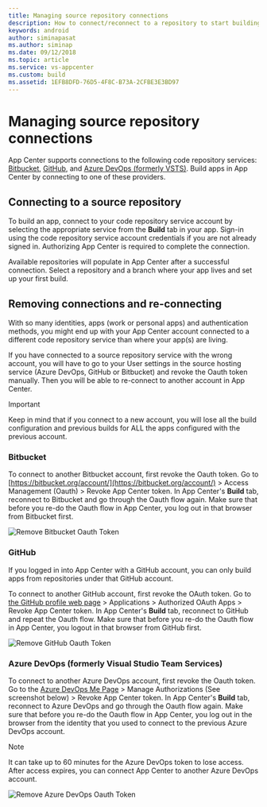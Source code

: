 ```yaml
---
title: Managing source repository connections
description: How to connect/reconnect to a repository to start building your app
keywords: android
author: siminapasat
ms.author: siminap
ms.date: 09/12/2018
ms.topic: article
ms.service: vs-appcenter
ms.custom: build
ms.assetid: 1EFB8DFD-76D5-4F8C-B73A-2CFBE3E3BD97
---
```


# Managing source repository connections

App Center supports connections to the following code repository services: [Bitbucket](https://bitbucket.org/), [GitHub](https://github.com/), and [Azure DevOps (formerly VSTS)](https://visualstudio.microsoft.com/team-services/). Build apps in App Center by connecting to one of these providers.

## Connecting to a source repository

To build an app, connect to your code repository service account by selecting the appropriate service from the **Build** tab in your app. Sign-in using the code repository service account credentials if you are not already signed in. Authorizing App Center is required to complete the connection.

Available repositories will populate in App Center after a successful connection. Select a repository and a branch where your app lives and set up your first build.

## Removing connections and re-connecting

With so many identities, apps (work or personal apps) and authentication methods, you might end up with your App Center account connected to a different code repository service than where your app(s) are living.

If you have connected to a source repository service with the wrong account, you will have to go to your User settings in the source hosting service (Azure DevOps, GitHub or Bitbucket) and revoke the Oauth token manually. Then you will be able to re-connect to another account in App Center.

> [!IMPORTANT]
> Keep in mind that if you connect to a new account, you will lose all the build configuration and previous builds for ALL the apps configured with the previous account.

### Bitbucket

To connect to another Bitbucket account, first revoke the Oauth token. Go to [https://bitbucket.org/account/](https://bitbucket.org/account/) > Access Management (Oauth) > Revoke App Center token. In App Center's **Build** tab, reconnect to Bitbucket and go through the Oauth flow again. Make sure that before you re-do the Oauth flow in App Center, you log out in that browser from Bitbucket first.

![Remove Bitbucket Oauth Token](~/build/images/remove-bitbucket-oauth-token.jpg "Remove Bitbucket token")

### GitHub

If you logged in into App Center with a GitHub account, you can only build apps from repositories under that GitHub account.

To connect to another GitHub account, first revoke the OAuth token. Go to [the GitHub profile web page](https://github.com/settings/profile) > Applications > Authorized OAuth Apps > Revoke App Center token. In App Center's **Build** tab, reconnect to GitHub and repeat the Oauth flow. Make sure that before you re-do the Oauth flow in App Center, you logout in that browser from GitHub first. 

![Remove GitHub Oauth Token](~/build/images/remove-github-oauth-token.jpg "Remove GitHub token")

### <a name="vsts"/>Azure DevOps (formerly Visual Studio Team Services)

To connect to another Azure DevOps account, first revoke the Oauth token. Go to the [Azure DevOps Me Page](https://app.vsaex.visualstudio.com/me) > Manage Authorizations (See screenshot below) > Revoke App Center token. In App Center's **Build** tab, reconnect to Azure DevOps and go through the Oauth flow again. Make sure that before you re-do the Oauth flow in App Center, you log out in the browser from the identity that you used to connect to the previous Azure DevOps account.

> [!NOTE]
> It can take up to 60 minutes for the Azure DevOps token to lose access. After access expires, you can connect App Center to another Azure DevOps account.

![Remove Azure DevOps Oauth Token](~/build/images/remove-vsts-oauth-token.jpg "Remove Azure DevOps token")

[remove-vsts-oauth-token]: ~/build/images/remove-vsts-oauth-token.jpg "Remove Azure DevOps token"
[remove-github-oauth-token]: ~/build/images/remove-github-oauth-token.jpg "Remove GitHub token"
[remove-bitbucket-oauth-token]: ~/build/images/remove-bitbucket-oauth-token.jpg "Remove Bitbucket token"
